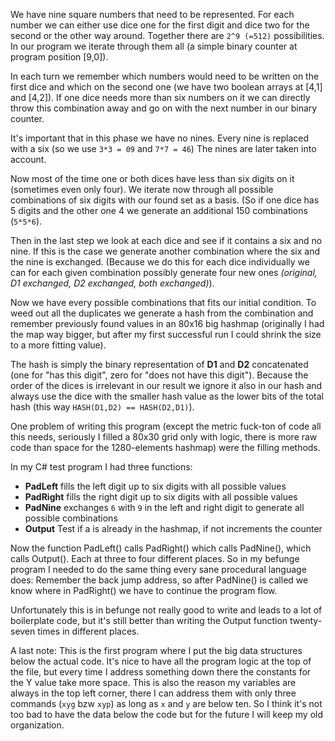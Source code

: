 We have nine square numbers that need to be represented.
For each number we can either use dice one for the first digit and dice two for the second or the other way around. Together there are `2^9 (=512)` possibilities.
In our program we iterate through them all (a simple binary counter at program position [9,0]).

In each turn we remember which numbers would need to be written on the first dice and which on the second one (we have two boolean arrays at [4,1] and [4,2]). If one dice needs more than six numbers on it we can directly throw this combination away and go on with the next number in our binary counter.

It's important that in this phase we have no nines. Every nine is replaced with a six (so we use `3*3 = 09` and `7*7 = 46`) The nines are later taken into account.

Now most of the time one or both dices have less than six digits on it (sometimes even only four).
We iterate now through all possible combinations of six digits with our found set as a basis. (So if one dice has 5 digits and the other one 4 we generate an additional 150 combinations (`5*5*6`).

Then in the last step we look at each dice and see if it contains a six and no nine. If this is the case we generate another combination where the six and the nine is exchanged. (Because we do this for each dice individually we can for each given combination possibly generate four new ones *(original, D1 exchanged, D2 exchanged, both exchanged)*).

Now we have every possible combinations that fits our initial condition. To weed out all the duplicates we generate a hash from the combination and remember previously found values in an 80x16 big hashmap (originally I had the map way bigger, but after my first successful run I could shrink the size to a more fitting value).

The hash is simply the binary representation of **D1** and **D2** concatenated (one for "has this digit", zero for "does not have this digit").
Because the order of the dices is irrelevant in our result we ignore it also in our hash and always use the dice with the smaller hash value as the lower bits of the total hash (this way `HASH(D1,D2) == HASH(D2,D1)`).

One problem of writing this program (except the metric fuck-ton of code all this needs, seriously I filled a 80x30 grid only with logic, there is more raw code than space for the 1280-elements hashmap) were the filling methods.

In my C# test program I had three functions:

 - **PadLeft** fills the left digit up to six digits with all possible values
 - **PadRight** fills the right digit up to six digits with all possible values
 - **PadNine** exchanges `6` with `9` in the left and right digit to generate all possible combinations
 - **Output** Test if a is already in the hashmap, if not increments the counter 

Now the function PadLeft() calls PadRight() which calls PadNine(), which calls Output(). Each at three to four different places.
So in my befunge program I needed to do the same thing every sane procedural language does:
Remember the back jump address, so after PadNine() is called we know where in PadRight() we have to continue the program flow.

Unfortunately this is in befunge not really good to write and leads to a lot of boilerplate code, but it's still better than writing the Output function twenty-seven times in different places.

A last note: This is the first program where I put the big data structures below the actual code. It's nice to have all the program logic at the top of the file, but every time I address something down there the constants for the Y value take more space. This is also the reason my variables are always in the top left corner, there I can address them with only three commands (`xyg` bzw `xyp`) as long as `x` and `y` are below ten.
So I think it's not too bad to have the data below the code but for the future I will keep my old organization.